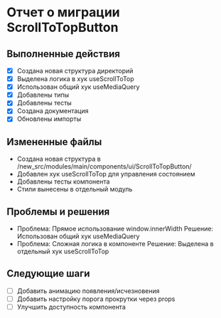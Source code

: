 # Отчет о миграции ScrollToTopButton

## Выполненные действия
- [x] Создана новая структура директорий
- [x] Выделена логика в хук useScrollToTop
- [x] Использован общий хук useMediaQuery
- [x] Добавлены типы
- [x] Добавлены тесты
- [x] Создана документация
- [x] Обновлены импорты

## Измененные файлы
- Создана новая структура в /new_src/modules/main/components/ui/ScrollToTopButton/
- Добавлен хук useScrollToTop для управления состоянием
- Добавлены тесты компонента
- Стили вынесены в отдельный модуль

## Проблемы и решения
- Проблема: Прямое использование window.innerWidth
  Решение: Использован общий хук useMediaQuery
- Проблема: Сложная логика в компоненте
  Решение: Выделена в отдельный хук useScrollToTop

## Следующие шаги
- [ ] Добавить анимацию появления/исчезновения
- [ ] Добавить настройку порога прокрутки через props
- [ ] Улучшить доступность компонента 